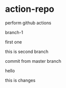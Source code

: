 # action-repo
perform github actions

branch-1

first one

this is second branch

commit from master branch

hello

this is changes

